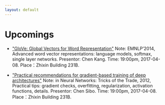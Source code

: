 ```yaml
---
layout: default
---
```


# Upcomings

- ["GloVe: Global Vectors for Word Representation"](http://www-nlp.stanford.edu/pubs/glove.pdf)
Note: EMNLP’2014, Advanced word vector representations: language models, softmax, single layer networks.
Presentor: Chen Kang.
Time: 19:00pm, 2017-04-08.
Place：Zhixin Building 231B.

- ["Practical recommendations for gradient-based training of deep architectures"](http://arxiv.org/abs/1206.5533)
Note: in Neural Networks: Tricks of the Trade, 2012, Practical tips: gradient checks, overfitting, regularization, activation functions, details.
Presentor: Chen Sibo.
Time: 19:00pm, 2017-04-08.
Place：Zhixin Building 231B.
